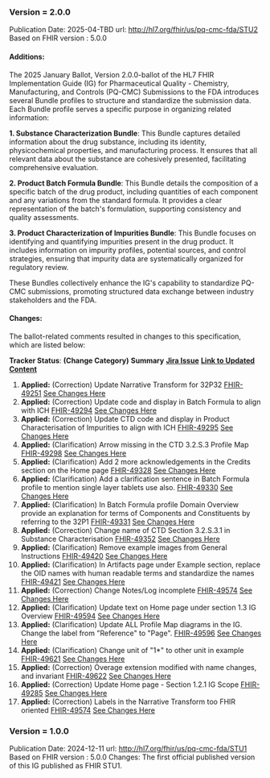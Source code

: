 ### Version = 2.0.0
Publication Date: 2025-04-TBD
url: http://hl7.org/fhir/us/pq-cmc-fda/STU2
Based on FHIR version : 5.0.0

#### Additions:
The 2025 January Ballot, Version 2.0.0-ballot of the HL7 FHIR Implementation Guide (IG) for Pharmaceutical Quality - Chemistry, Manufacturing, and Controls (PQ-CMC) Submissions to the FDA introduces several Bundle profiles to structure and standardize the submission data. Each Bundle profile serves a specific purpose in organizing related information:​

**1. Substance Characterization Bundle**: This Bundle captures detailed information about the drug substance, including its identity, physicochemical properties, and manufacturing process. It ensures that all relevant data about the substance are cohesively presented, facilitating comprehensive evaluation.​

**2. Product Batch Formula Bundle**: This Bundle details the composition of a specific batch of the drug product, including quantities of each component and any variations from the standard formula. It provides a clear representation of the batch's formulation, supporting consistency and quality assessments.​

**3. Product Characterization of Impurities Bundle**: This Bundle focuses on identifying and quantifying impurities present in the drug product. It includes information on impurity profiles, potential sources, and control strategies, ensuring that impurity data are systematically organized for regulatory review.​

These Bundles collectively enhance the IG's capability to standardize PQ-CMC submissions, promoting structured data exchange between industry stakeholders and the FDA.

#### Changes:

The ballot-related comments resulted in changes to this specification, which are listed below:

**Tracker Status**: **(Change Category)** **Summary** **[Jira Issue](#)** **[Link to Updated Content](#)**
1. **Applied:** (Correction) Update Narrative Transform for 32P32 [FHIR-49251](http://jira.hl7.org/browse/FHIR-49251) [See Changes Here](https://build.fhir.org/ig/HL7/FHIR-us-pq-cmc-fda/eCTD32P32.html)
2. **Applied:** (Correction) Update code and display in Batch Formula to align with ICH [FHIR-49294](http://jira.hl7.org/browse/FHIR-49294) [See Changes Here](StructureDefinition-ectd-composition-32p32.html)
3. **Applied:** (Correction) Update CTD code and display in Product Characterisation of Impurities to align with ICH [FHIR-49295](http://jira.hl7.org/browse/FHIR-49295) [See Changes Here](StructureDefinition-ectd-composition-32p55.html)
4. **Applied:** (Clarification) Arrow missing in the CTD 3.2.S.3 Profile Map [FHIR-49298](http://jira.hl7.org/browse/FHIR-49298) [See Changes Here](eCTD32S3.html#ctd-32s3-profile-map)
5. **Applied:** (Clarification) Add 2 more acknowledgements in the Credits section on the Home page [FHIR-49328](http://jira.hl7.org/browse/FHIR-49328) [See Changes Here](index.html)
6. **Applied:** (Clarification) Add a clarification sentence in Batch Formula profile to mention single layer tablets use also. [FHIR-49330](http://jira.hl7.org/browse/FHIR-49330) [See Changes Here](eCTD32P32.html)
7. **Applied:** (Clarification) In Batch Formula profile Domain Overview provide an explanation for terms of Components and Constituents by referring to the 32P1 [FHIR-49331](http://jira.hl7.org/browse/FHIR-49331) [See Changes Here](eCTD32P32.html)
8. **Applied:** (Correction) Change name of CTD Section 3.2.S.3.1 in Substance Characterisation [FHIR-49352](http://jira.hl7.org/browse/FHIR-49352) [See Changes Here](eCTD32S3.html)
9. **Applied:** (Clarification) Remove example images from General Instructions [FHIR-49420](http://jira.hl7.org/browse/FHIR-49420) [See Changes Here](instruction.html)
10. **Applied:** (Clarification) In Artifacts page under Example section, replace the OID names with human readable terms and standardize the names [FHIR-49421](http://jira.hl7.org/browse/FHIR-49421) [See Changes Here](artifacts.html)
11. **Applied:** (Correction) Change Notes/Log incomplete [FHIR-49574](http://jira.hl7.org/browse/FHIR-49574) [See Changes Here](change_notes.html)
12. **Applied:** (Clarification) Update text on Home page under section 1.3 IG Overview [FHIR-49594](http://jira.hl7.org/browse/FHIR-49594) [See Changes Here](index.html)
13. **Applied:** (Clarification) Update ALL Profile Map diagrams in the IG. Change the label from "Reference" to "Page". [FHIR-49596](http://jira.hl7.org/browse/FHIR-49596) [See Changes Here](eCTD32S3.html)
14. **Applied:** (Clarification) Change unit of "1*" to other unit in example [FHIR-49621](http://jira.hl7.org/browse/FHIR-49621) [See Changes Here](Bundle-BatchFormulaBundle.html)
15. **Applied:** (Correction) Overage extension modified with name changes, and invariant [FHIR-49622](http://jira.hl7.org/browse/FHIR-49622) [See Changes Here](StructureDefinition-pq-overage-extension.html)  
16. **Applied:** (Correction) Update Home page - Section 1.2.1 IG Scope [FHIR-49285](http://jira.hl7.org/browse/FHIR-49285) [See Changes Here](index.html)
17. **Applied:** (Correction) Labels in the Narrative Transform too FHIR oriented [FHIR-49574](http://jira.hl7.org/browse/FHIR-49574) [See Changes Here](downloads.html)

### Version = 1.0.0
Publication Date: 2024-12-11
url: http://hl7.org/fhir/us/pq-cmc-fda/STU1
Based on FHIR version : 5.0.0
Changes:
The first official published version of this IG published as FHIR STU1.